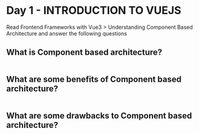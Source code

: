 # Day 1 - INTRODUCTION TO VUEJS

Read Frontend Frameworks with Vue3 > Understanding Component Based Architecture and answer the following questions

## What is Component based architecture?

```

```

## What are some benefits of Component based architecture?

```

```

## What are some drawbacks to Component based architecture?

```

```
